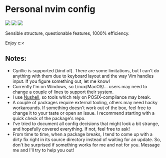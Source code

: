 # Personal nvim config

<a href="https://dotfyle.com/i-d-lytvynenko/confignvim"><img src="https://dotfyle.com/i-d-lytvynenko/confignvim/badges/plugins?style=for-the-badge" /></a>
<a href="https://dotfyle.com/i-d-lytvynenko/confignvim"><img src="https://dotfyle.com/i-d-lytvynenko/confignvim/badges/leaderkey?style=for-the-badge" /></a>
<a href="https://dotfyle.com/i-d-lytvynenko/confignvim"><img src="https://dotfyle.com/i-d-lytvynenko/confignvim/badges/plugin-manager?style=for-the-badge" /></a>

Sensible structure, questionable features, 1000% efficiency.

Enjoy c:<

## Notes:

- Cyrillic is supported (kind of). There are some limitations, but I can't do anything with them due to keyboard layout and the way Vim handles input. If you figure something out, let me know!
- Currently I'm on Windows, so Linux/MacOS/... users may need to change a couple of lines to support their system.
- I use [Nushell](https://www.nushell.sh), so tools which rely on POSIX-compliance may break.
- A couple of packages require external tooling, others may need hacky workarounds. If something doesn't work out of the box, feel free to change it to your taste or open an issue. I recommend starting with a quick check of the package's repo.
- I've tried to document all config decisions that might look a bit strange, and hopefully covered everything. If not, feel free to ask!
- From time to time, when a package breaks, I tend to come up with a dirty fix right in its source directory instead of waiting for an update. So, don't be surprised if something works for me and not for you. Message me and I'll try to help you out!
